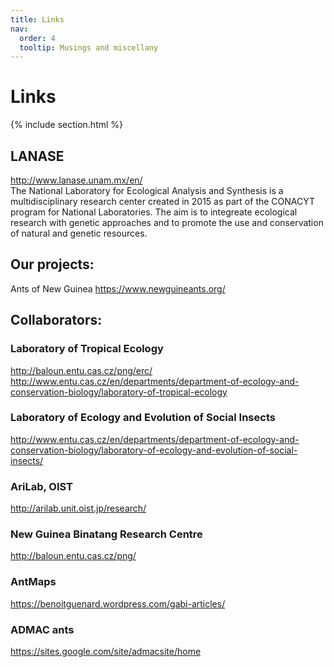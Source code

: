 ```yaml
---
title: Links
nav:
  order: 4
  tooltip: Musings and miscellany
---
```


<h1>Links</h1>

{% include section.html %}


## LANASE
<a href="http://www.lanase.unam.mx/en/">http://www.lanase.unam.mx/en/</a><br>
The National Laboratory for Ecological Analysis and Synthesis is a multidisciplinary research center created in 2015 as part of the CONACYT program for National Laboratories. The aim is to integreate ecological research with genetic approaches and to promote the use and conservation of natural and genetic resources.


## Our projects:

Ants of New Guinea
<a href="https://www.newguineants.org/">https://www.newguineants.org/</a>

## Collaborators:

### Laboratory of Tropical Ecology<br>
<a href="http://baloun.entu.cas.cz/png/erc">http://baloun.entu.cas.cz/png/erc/</a><br>
<a href="http://www.entu.cas.cz/en/departments/department-of-ecology-and-conservation-biology/laboratory-of-tropical-ecology/">http://www.entu.cas.cz/en/departments/department-of-ecology-and-conservation-biology/laboratory-of-tropical-ecology</a>

### Laboratory of Ecology and Evolution of Social Insects
<a href="http://www.entu.cas.cz/en/departments/department-of-ecology-and-conservation-biology/laboratory-of-ecology-and-evolution-of-social-insects/">http://www.entu.cas.cz/en/departments/department-of-ecology-and-conservation-biology/laboratory-of-ecology-and-evolution-of-social-insects/</a>


### AriLab, OIST
<a href="http://arilab.unit.oist.jp/research/">http://arilab.unit.oist.jp/research/</a>


### New Guinea Binatang Research Centre
<a href="http://baloun.entu.cas.cz/png/">http://baloun.entu.cas.cz/png/</a>


### AntMaps
<a href="https://benoitguenard.wordpress.com/gabi-articles/">https://benoitguenard.wordpress.com/gabi-articles/</a>

### ADMAC ants
<a href="https://sites.google.com/site/admacsite/home">https://sites.google.com/site/admacsite/home</a>